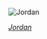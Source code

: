 
![Jordan](https://www.gstatic.com/prettyearth/assets/full/2041.jpg)

*[Jordan](https://www.google.com/maps/@31.497723,36.642227,12z/data=!3m1!1e3)*
